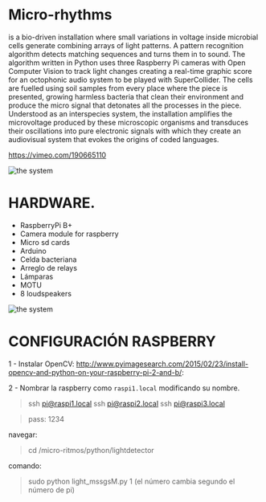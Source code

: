 
# Micro-rhythms 
is a bio-driven installation where small variations in voltage inside microbial cells generate combining arrays of light patterns. A pattern recognition algorithm detects matching sequences and turns them in to sound. The algorithm written in Python uses three Raspberry Pi cameras with Open Computer Vision to track light changes creating a real-time graphic score for an octophonic audio system to be played with SuperCollider. The cells are fuelled using soil samples from every place where the piece is presented, growing harmless bacteria that clean their environment and produce the micro signal that detonates all the processes in the piece. Understood as an interspecies system, the installation amplifies the microvoltage produced by these microscopic organisms and transduces their oscillations into pure electronic signals with which they create an audiovisual system that evokes the origins of coded languages.

https://vimeo.com/190665110

![the system](https://github.com/interspecifics/micro-ritmos/blob/master/img/28092016-IMG_4917.jpg?raw=true)

# HARDWARE.
- RaspberryPi B+
- Camera module for raspberry 
- Micro sd cards  
- Arduino
- Celda bacteriana
- Arreglo de relays
- Lámparas
- MOTU
- 8 loudspeakers


![the system](https://github.com/interspecifics/micro-ritmos/blob/master/img/micro_ritmos_1.jpg?raw=true)



# CONFIGURACIÓN RASPBERRY

1 - Instalar OpenCV:
http://www.pyimagesearch.com/2015/02/23/install-opencv-and-python-on-your-raspberry-pi-2-and-b/:

2 - Nombrar la raspberry como `raspi1.local` modificando su nombre.

> ssh pi@raspi1.local
> ssh pi@raspi2.local
> ssh pi@raspi3.local

> pass: 1234

navegar:
> cd /micro-ritmos/python/lightdetector

comando:

> sudo python light_mssgsM.py 1 (el número cambia segundo el número de pi)
